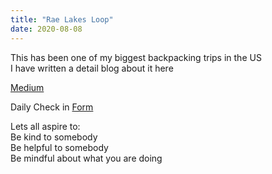 ```yaml
---
title: "Rae Lakes Loop"
date: 2020-08-08
---
```



This has been one of my biggest backpacking trips in the US  
I have written a detail blog about it here

[Medium](https://link.medium.com/rPbk3Tq8M8) 


Daily Check in [Form](https://forms.gle/BRA4EH2sMoZdLPgE8)

Lets all aspire to:  
Be kind to somebody  
Be helpful to somebody  
Be mindful about what you are doing
